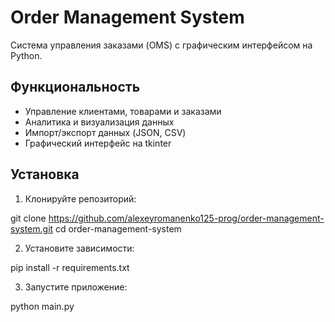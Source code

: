 # Order Management System

Система управления заказами (OMS) с графическим интерфейсом на Python.

## Функциональность

- Управление клиентами, товарами и заказами
- Аналитика и визуализация данных
- Импорт/экспорт данных (JSON, CSV)
- Графический интерфейс на tkinter

## Установка

1. Клонируйте репозиторий:

git clone https://github.com/alexeyromanenko125-prog/order-management-system.git
cd order-management-system

2. Установите зависимости:

pip install -r requirements.txt

3. Запустите приложение:

python main.py